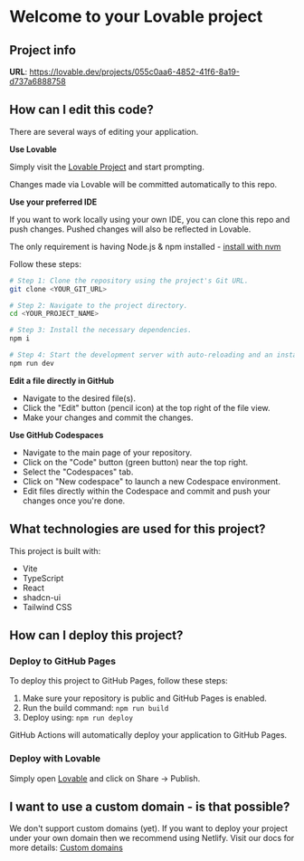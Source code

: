 
# Welcome to your Lovable project

## Project info

**URL**: https://lovable.dev/projects/055c0aa6-4852-41f6-8a19-d737a6888758

## How can I edit this code?

There are several ways of editing your application.

**Use Lovable**

Simply visit the [Lovable Project](https://lovable.dev/projects/055c0aa6-4852-41f6-8a19-d737a6888758) and start prompting.

Changes made via Lovable will be committed automatically to this repo.

**Use your preferred IDE**

If you want to work locally using your own IDE, you can clone this repo and push changes. Pushed changes will also be reflected in Lovable.

The only requirement is having Node.js & npm installed - [install with nvm](https://github.com/nvm-sh/nvm#installing-and-updating)

Follow these steps:

```sh
# Step 1: Clone the repository using the project's Git URL.
git clone <YOUR_GIT_URL>

# Step 2: Navigate to the project directory.
cd <YOUR_PROJECT_NAME>

# Step 3: Install the necessary dependencies.
npm i

# Step 4: Start the development server with auto-reloading and an instant preview.
npm run dev
```

**Edit a file directly in GitHub**

- Navigate to the desired file(s).
- Click the "Edit" button (pencil icon) at the top right of the file view.
- Make your changes and commit the changes.

**Use GitHub Codespaces**

- Navigate to the main page of your repository.
- Click on the "Code" button (green button) near the top right.
- Select the "Codespaces" tab.
- Click on "New codespace" to launch a new Codespace environment.
- Edit files directly within the Codespace and commit and push your changes once you're done.

## What technologies are used for this project?

This project is built with:

- Vite
- TypeScript
- React
- shadcn-ui
- Tailwind CSS

## How can I deploy this project?

### Deploy to GitHub Pages

To deploy this project to GitHub Pages, follow these steps:

1. Make sure your repository is public and GitHub Pages is enabled.
2. Run the build command: `npm run build`
3. Deploy using: `npm run deploy`

GitHub Actions will automatically deploy your application to GitHub Pages.

### Deploy with Lovable

Simply open [Lovable](https://lovable.dev/projects/055c0aa6-4852-41f6-8a19-d737a6888758) and click on Share -> Publish.

## I want to use a custom domain - is that possible?

We don't support custom domains (yet). If you want to deploy your project under your own domain then we recommend using Netlify. Visit our docs for more details: [Custom domains](https://docs.lovable.dev/tips-tricks/custom-domain/)

